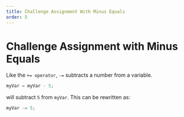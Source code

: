 ```yaml
---
title: Challenge Assignment With Minus Equals
order: 5
---
```

# Challenge Assignment with Minus Equals

Like the `+= operator`, `-=` subtracts a number from a variable.

```javascript
myVar = myVar - 5;
```

will subtract `5` from `myVar`. This can be rewritten as:

```javascript
myVar -= 5;
```
